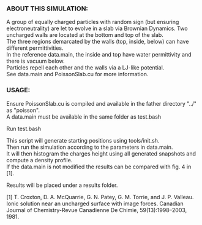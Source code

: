 ### ABOUT THIS SIMULATION:

A group of equally charged particles with random sign (but ensuring electroneutrality) are let to evolve in a slab via Brownian Dynamics. Two uncharged walls are located at the bottom and top of the slab.  
The three regions demarcated by the walls (top, inside, below) can have different permittivities.  
In the reference data.main, the inside and top have water permittivity and there is vacuum below.  
Particles repell each other and the walls via a LJ-like potential.  
See data.main and PoissonSlab.cu for more information.  

### USAGE:

Ensure PoissonSlab.cu is compiled and available in the father directory "../" as "poisson".  
A data.main must be available in the same folder as test.bash  

Run test.bash  

This script will generate starting positions using tools/init.sh.  
Then run the simulation according to the parameters in data.main.  
It will then histogram the charges height using all generated snapshots and compute a density profile.  
If the data.main is not modified the results can be compared with fig. 4 in [1].  

Results will be placed under a results folder.  

[1] T. Croxton, D. A. McQuarrie, G. N. Patey, G. M. Torrie, and J. P. Valleau. Ionic solution near an uncharged surface with image forces. Canadian Journal of Chemistry-Revue Canadienne De Chimie, 59(13):1998–2003, 1981.
